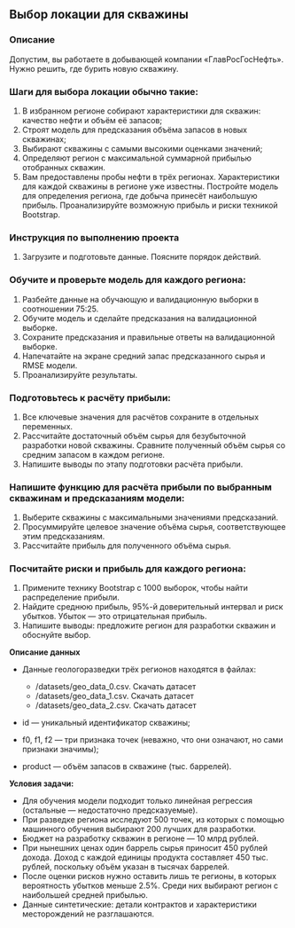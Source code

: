 ## Выбор локации для скважины

### Описание 

Допустим, вы работаете в добывающей компании «ГлавРосГосНефть». Нужно решить, где бурить новую скважину. 

### Шаги для выбора локации обычно такие:
1. В избранном регионе собирают характеристики для скважин: качество нефти и объём её запасов;
2. Строят модель для предсказания объёма запасов в новых скважинах;
3. Выбирают скважины с самыми высокими оценками значений;
4. Определяют регион с максимальной суммарной прибылью отобранных скважин.
5. Вам предоставлены пробы нефти в трёх регионах. Характеристики для каждой скважины в регионе уже известны. Постройте модель для определения региона, 
где добыча принесёт наибольшую прибыль. Проанализируйте возможную прибыль и риски техникой Bootstrap.

### Инструкция по выполнению проекта
1. Загрузите и подготовьте данные. Поясните порядок действий.

### Обучите и проверьте модель для каждого региона:
 1. Разбейте данные на обучающую и валидационную выборки в соотношении 75:25.
 2. Обучите модель и сделайте предсказания на валидационной выборке.
 3. Сохраните предсказания и правильные ответы на валидационной выборке.
 4. Напечатайте на экране средний запас предсказанного сырья и RMSE модели.
 5. Проанализируйте результаты.

### Подготовьтесь к расчёту прибыли:
 1. Все ключевые значения для расчётов сохраните в отдельных переменных.
 2. Рассчитайте достаточный объём сырья для безубыточной разработки новой скважины. Сравните полученный объём сырья со средним запасом в каждом регионе. 
 3. Напишите выводы по этапу подготовки расчёта прибыли.

### Напишите функцию для расчёта прибыли по выбранным скважинам и предсказаниям модели:
 1. Выберите скважины с максимальными значениями предсказаний. 
 2. Просуммируйте целевое значение объёма сырья, соответствующее этим предсказаниям.
 3. Рассчитайте прибыль для полученного объёма сырья.

### Посчитайте риски и прибыль для каждого региона:
 1. Примените технику Bootstrap с 1000 выборок, чтобы найти распределение прибыли.
 2. Найдите среднюю прибыль, 95%-й доверительный интервал и риск убытков. Убыток — это отрицательная прибыль.
 3. Напишите выводы: предложите регион для разработки скважин и обоснуйте выбор.

**Описание данных**
- Данные геологоразведки трёх регионов находятся в файлах: 
  - /datasets/geo_data_0.csv. Скачать датасет
  - /datasets/geo_data_1.csv. Скачать датасет
  - /datasets/geo_data_2.csv. Скачать датасет

- id — уникальный идентификатор скважины;
- f0, f1, f2 — три признака точек (неважно, что они означают, но сами признаки значимы);
- product — объём запасов в скважине (тыс. баррелей).

**Условия задачи:**
- Для обучения модели подходит только линейная регрессия (остальные — недостаточно предсказуемые).
- При разведке региона исследуют 500 точек, из которых с помощью машинного обучения выбирают 200 лучших для разработки.
- Бюджет на разработку скважин в регионе — 10 млрд рублей.
- При нынешних ценах один баррель сырья приносит 450 рублей дохода. Доход с каждой единицы продукта составляет 450 тыс. рублей, поскольку объём указан в тысячах баррелей.
- После оценки рисков нужно оставить лишь те регионы, в которых вероятность убытков меньше 2.5%. Среди них выбирают регион с наибольшей средней прибылью.
- Данные синтетические: детали контрактов и характеристики месторождений не разглашаются.

